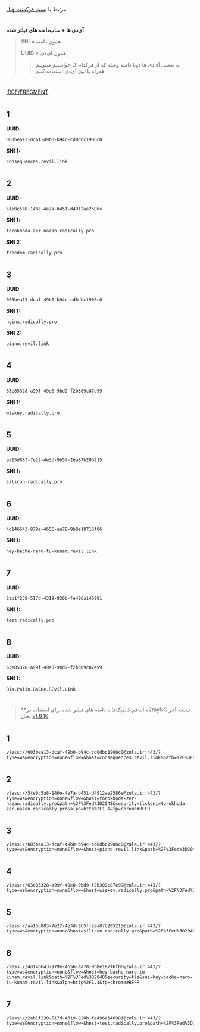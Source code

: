 مرتبط با [پست فرگمنت چنل](https://t.me/F_NiREvil/5434)
#
**آی‌دی ها + ساب‌دامنه های فیلتر شده**
> SNI = همون دامنه
> 
> UUID = همون آی‌دی
> > به بعضی آی‌دی ها دوتا دامنه وصله که از هرکدام ک خواستیم میتونیم همراه با اون آی‌دی استفاده کنیم
#
[IRCF/FREGMENT](https://ircfspace.github.io/fragment/)
#
#
## 1
**UUID:**

    003bea13-dcaf-49b0-b94c-cd0dbc1906c0
**SNI 1:**

    consequences.revil.link

#
## 2
**UUID:**

    5fe0c5a8-140e-4e7a-b451-d4912ae2586e
**SNI 1:**

    torokhoda-zer-nazan.radically.pro
**SNI 2:**

    freedom.radically.pro
#
## 3
**UUID:**

    003bea13-dcaf-49b0-b94c-cd0dbc1906c0
**SNI 1:**

    nginx.radically.pro
**SNI 2:**
  
    piano.revil.link
#
## 4
**UUID:**

    63e85328-a99f-49e0-9bd9-f2b309c87e99
**SNI 1:**

    wiskey.radically.pro
#
## 5
**UUID:**

    aa15d883-7e22-4e3d-9b5f-2ea87b205215
**SNI 1:**

    silicon.radically.pro

#
## 6
**UUID:**
 
    4d146643-979e-4656-aa78-9b8e18716f06
**SNI 1:**

    hey-bache-naro-tu-kunam.revil.link
#
## 7
**UUID:**

    2ab1f238-517d-4319-820b-fe496a146981
**SNI 1:**

    test.radically.pro
#
## 8
**UUID:**

    63e85328-a99f-49e0-9bd9-f2b309c87e99
**SNI 1:**
     
    Bia.Paiin.BaCHe.REvil.Link
#
#
#
> **ایناهم کانفیگ‌ها با دامنه های فیلنر شده برای استفاده در v2rayNG نسخه آخر یعنی [v1.8.16](https://t.me/F_NiREvil/5436)

#
## 1

    vless://003bea13-dcaf-49b0-b94c-cd0dbc1906c0@zula.ir:443/?type=ws&encryption=none&flow=&host=consequences.revil.link&path=%2F%3Fed%3D2048&security=tls&sni=consequences.revil.link&alpn=http%2F1.1&fp=chrome#BFFR
#
## 2
    vless://5fe0c5a8-140e-4e7a-b451-d4912ae2586e@zula.ir:443/?type=ws&encryption=none&flow=&host=torokhoda-zer-nazan.radically.pro&path=%2F%3Fed%3D2048&security=tls&sni=torokhoda-zer-nazan.radically.pro&alpn=http%2F1.1&fp=chrome#BFFR
#
## 3
    vless://003bea13-dcaf-49b0-b94c-cd0dbc1906c0@zula.ir:443/?type=ws&encryption=none&flow=&host=piano.revil.link&path=%2F%3Fed%3D2048&security=tls&sni=piano.revil.link&alpn=http%2F1.1&fp=chrome#BFFR
#
## 4
    vless://63e85328-a99f-49e0-9bd9-f2b309c87e99@zula.ir:443/?type=ws&encryption=none&flow=&host=wiskey.radically.pro&path=%2F%3Fed%3D2048&security=tls&sni=wiskey.radically.pro&alpn=http%2F1.1&fp=chrome#BFFR
#
## 5
    vless://aa15d883-7e22-4e3d-9b5f-2ea87b205215@zula.ir:443/?type=ws&encryption=none&host=silicon.radically.pro&path=%2F%3Fed%3D2048&security=tls&sni=silicon.radically.pro&alpn=http%2F1.1&fp=chrome#BFFR
#
## 6
    vless://4d146643-979e-4656-aa78-9b8e18716f06@zula.ir:443/?type=ws&encryption=none&flow=&host=hey-bache-naro-tu-kunam.revil.link&path=%2F%3Fed%3D2048&security=tls&sni=hey-bache-naro-tu-kunam.revil.link&alpn=http%2F1.1&fp=chrome#BFFR
#
## 7
    vless://2ab1f238-517d-4319-820b-fe496a146981@zula.ir:443/?type=ws&encryption=none&flow=&host=test.radically.pro&path=%2F%3Fed%3D2048&security=tls&sni=test.radically.pro&alpn=http%2F1.1&fp=chrome#BFFR
